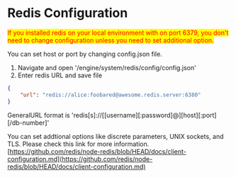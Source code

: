 # Redis Configuration

<mark style="color:red;">If you installed redis on your local environment with on port 6379, you don't need to change configuration unless you need to set additional option.</mark>&#x20;

You can set host or port by changing config.json file.&#x20;

1. Navigate and open '/engine/system/redis/config/config.json'
2. Enter redis URL and save file

```json
{ 
    "url": "redis://alice:foobared@awesome.redis.server:6380"
}
```

GeneralURL format is 'redis\[s]://\[\[username]\[:password]@]\[host]\[:port]\[/db-number]'&#x20;

You can set addtional options like discrete parameters, UNIX sockets, and TLS. Please check this link for more information. [https://github.com/redis/node-redis/blob/HEAD/docs/client-configuration.md](https://github.com/redis/node-redis/blob/HEAD/docs/client-configuration.md)

